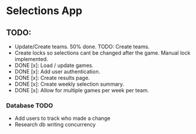 # Selections App

## TODO:
- Update/Create teams. 50% done. TODO: Create teams.
- Create locks so selections cant be changed after the game. Manual lock implemented.
- DONE [x]: Load / update games.
- DONE [x]: Add user authentication.
- DONE [x]: Create results page.
- DONE [x]: Create weekly selection summary.
- DONE [x]: Allow for multiple games per week per team.

### Database TODO
- Add users to track who made a change
- Research db writing concurrency
